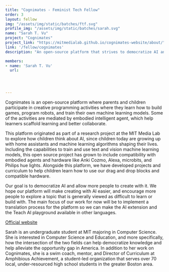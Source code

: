```yaml
---
title: "Cognimates - Feminist Tech Fellow"
order: 3
layout: fellow
img: "/assets/img/static/batches/ftf.svg"
profile_img: "/assets/img/static/batches/sarah.svg"
name: "Sarah T. Vu"
project: "Cognimates"
project_link: "https://mitmedialab.github.io/cognimates-website/about/"
link: '/fellow/cognimates'
description: "An open-source platform that strives to democratize AI and wants to allow more people to create with it. Parents and children participate in creative programming activities where they learn how to build games, program robots, and train their own machine learning models."

members:
- name: 'Sarah T. Vu'
  url:




---
```

<p>Cognimates is an open-source platform where parents and children participate in creative programming activities where they learn how to build games, program robots, and train their own machine learning models. Some of the activities are mediated by embodied intelligent agent, which help learners scaffold learning and better collaborate.</p>

<p>This platform originated as part of a research project at the MIT Media Lab to explore how children think about AI, since children today are growing up with home assistants and machine learning algorithms shaping their lives. Including the capabilities to train and use text and vision machine learning models, this open source project has grown to include compatibility with embodied agents and hardware like Anki Cozmo, Alexa, microbits, and Philips hue lights. Alongside this platform, we have developed projects and curriculum to help children learn how to use our drag and drop blocks and compatible hardware.</p> 

<p>Our goal is to democratize AI and allow more people to create with it. We hope our platform will make creating with AI easier, and encourage more people to explore a topic that is generally viewed as difficult to learn or build with. The main focus of our work for now will be to implement a translation process for the platform so we can make the AI extension and the Teach AI playground available in other languages.</p>

<p><a href="https://mitmedialab.github.io/cognimates-website/about/" target="_blank">Official website</a></p>

<p><span class="uppercase font-regular">Sarah</span> is an undergraduate student at MIT majoring in Computer Science. She is interested in Computer Science and Education, and more specifically, how the intersection of the two fields can help democratize knowledge and help alleviate the opportunity gap in America. In addition to her work on Cognimates, she is a swim coach, mentor, and Director of Curriculum at Amphibious Achievement, a student-led organization that serves over 70 local, under-resourced high school students in the greater Boston area. </p>






